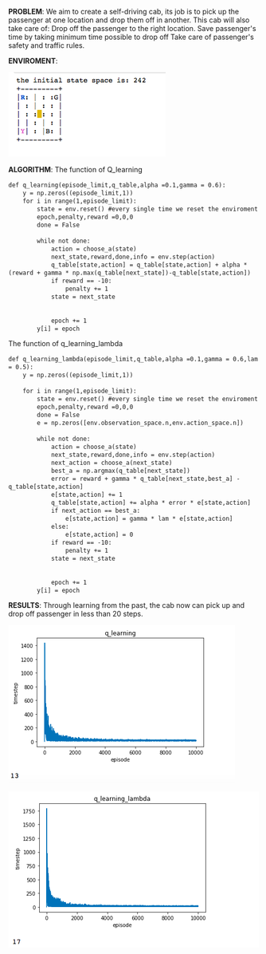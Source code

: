 **PROBLEM**:
 We aim to create a self-driving cab, its job is to pick up the passenger at one location and drop them off in another. This cab will also take care of: Drop off the passenger to the right location. Save passenger's time by taking minimum time possible to drop off Take care of passenger's safety and traffic rules.

**ENVIROMENT**:

![enviroment](/image/enviroment.png)

**ALGORITHM**:
The function of Q_learning
~~~
def q_learning(episode_limit,q_table,alpha =0.1,gamma = 0.6):
    y = np.zeros((episode_limit,1))
    for i in range(1,episode_limit):
        state = env.reset() #every single time we reset the enviroment
        epoch,penalty,reward =0,0,0
        done = False
   
        while not done:
            action = choose_a(state)
            next_state,reward,done,info = env.step(action)
            q_table[state,action] = q_table[state,action] + alpha *(reward + gamma * np.max(q_table[next_state])-q_table[state,action])
            if reward == -10:
                penalty += 1
            state = next_state
     
      
            epoch += 1
        y[i] = epoch 
~~~
The function of q_learning_lambda
~~~
def q_learning_lambda(episode_limit,q_table,alpha =0.1,gamma = 0.6,lam = 0.5):
    y = np.zeros((episode_limit,1))

    for i in range(1,episode_limit):
        state = env.reset() #every single time we reset the enviroment
        epoch,penalty,reward =0,0,0
        done = False
        e = np.zeros([env.observation_space.n,env.action_space.n])
   
        while not done:
            action = choose_a(state)
            next_state,reward,done,info = env.step(action)
            next_action = choose_a(next_state)
            best_a = np.argmax(q_table[next_state])
            error = reward + gamma * q_table[next_state,best_a] - q_table[state,action]
            e[state,action] += 1
            q_table[state,action] += alpha * error * e[state,action]
            if next_action == best_a:
                e[state,action] = gamma * lam * e[state,action]
            else:
                e[state,action] = 0
            if reward == -10:
                penalty += 1
            state = next_state
     
      
            epoch += 1
        y[i] = epoch
~~~

**RESULTS**:
Through learning from the past, the cab now can pick up and drop off passenger in less than 20 steps.

![result](/image/q_learning.png)

![result](/image/q_learning_lambda.png)


